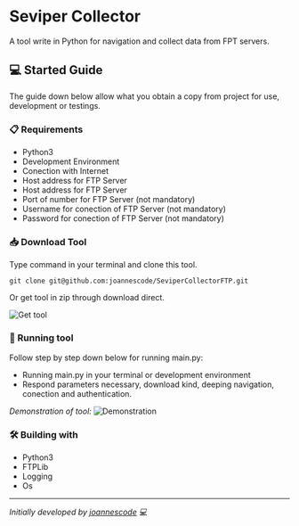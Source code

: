 # Seviper Collector

A tool write in Python for navigation and collect data from FPT servers.

## 💻 Started Guide

The guide down below allow what you obtain a copy from project for use, development or testings.

### 📋 Requirements
- Python3 
- Development Environment
- Conection with Internet
- Host address for FTP Server
- Host address for FTP Server
- Port of number for FTP Server (not mandatory)
- Username for conection of FTP Server (not mandatory)
- Password for conection of FTP Server (not mandatory)

### 📥 Download Tool
Type command in your terminal and clone this tool.

`git clone git@github.com:joannescode/SeviperCollectorFTP.git`

Or get tool in zip through download direct.

![Get tool](images/download_ferramenta.png)

### 🤖 Running tool
Follow step by step down below for running main.py:
- Running main.py in your terminal or development environment
- Respond parameters necessary, download kind, deeping navigation, conection and authentication. 


*Demonstration of tool:*
![Demonstration](<images/demonstracao.gif>)

### 🛠️ Building with
- Python3
- FTPLib
- Logging
- Os
  
<hr>

*Initially developed by [joannescode](https://github.com/joannescode) 💻*
